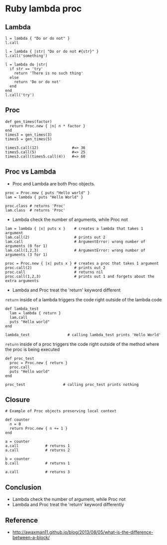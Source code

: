 # Ruby lambda proc

## Lambda


```
l = lambda { "Do or do not" }
l.call

l = lambda { |str| "Do or do not #{str}" }
l.call('something')

l = lambda do |str|
  if str == 'try'
    return 'There is no such thing'
  else
    return 'Do or do not'
  end
end
l.call('try')
```

## Proc

```
def gen_times(factor)
  return Proc.new { |n| n * factor }
end
times3 = gen_times(3)
times5 = gen_times(5)

times3.call(12)               #=> 36
times5.call(5)                #=> 25
times3.call(times5.call(4))   #=> 60
```

## Proc vs Lambda

- Proc and Lambda are both Proc objects.

```
proc = Proc.new { puts "Hello world" }
lam = lambda { puts "Hello World" }

proc.class # returns 'Proc'
lam.class  # returns 'Proc'
```

- Lambda check the number of arguments, while Proc not

```
lam = lambda { |x| puts x }    # creates a lambda that takes 1 argument
lam.call(2)                    # prints out 2
lam.call                       # ArgumentError: wrong number of arguments (0 for 1)
lam.call(1,2,3)                # ArgumentError: wrong number of arguments (3 for 1)
```

```
proc = Proc.new { |x| puts x } # creates a proc that takes 1 argument
proc.call(2)                   # prints out 2
proc.call                      # returns nil
proc.call(1,2,3)               # prints out 1 and forgets about the extra arguments
```

- Lambda and Proc treat the 'return' keyword different

`return` inside of a lambda triggers the code right outside of the lambda code

```
def lambda_test
  lam = lambda { return }
  lam.call
  puts "Hello world"
end

lambda_test                 # calling lambda_test prints 'Hello World'
```

`return` inside of a proc triggers the code right outside of the method where the proc is being executed

```
def proc_test
  proc = Proc.new { return }
  proc.call
  puts "Hello world"
end

proc_test                 # calling proc_test prints nothing
```

## Closure

```
# Example of Proc objects preserving local context

def counter
  n = 0
  return Proc.new { n += 1 }
end

a = counter
a.call            # returns 1
a.call            # returns 2

b = counter
b.call            # returns 1

a.call            # returns 3
```

## Conclusion

- Lambda check the number of argument, while Proc not
- Lambda and Proc treat the 'return' keyword differently

## Reference

- http://awaxman11.github.io/blog/2013/08/05/what-is-the-difference-between-a-block/

